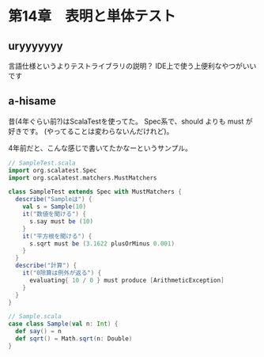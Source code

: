 # 第14章　表明と単体テスト

## uryyyyyyy

言語仕様というよりテストライブラリの説明？
IDE上で使う上便利なやつがいいです

## a-hisame

昔(4年ぐらい前?)はScalaTestを使ってた。
Spec系で、should よりも must が好きです。
(やってることは変わらないんだけれど)。

4年前だと、こんな感じで書いてたかなーというサンプル。

```scala
// SampleTest.scala
import org.scalatest.Spec
import org.scalatest.matchers.MustMatchers

class SampleTest extends Spec with MustMatchers {
  describe("Sampleは") {
    val s = Sample(10)
    it("数値を聞ける") {
      s.say must be (10)
    }
    it("平方根を聞ける") {
      s.sqrt must be (3.1622 plusOrMinus 0.001)
    }
  }
  describe("計算") {
    it("0除算は例外が返る") {
      evaluating{ 10 / 0 } must produce [ArithmeticException] 
    }
  }
}

// Sample.scala
case class Sample(val n: Int) {
  def say() = n
  def sqrt() = Math.sqrt(n: Double)
}
```
